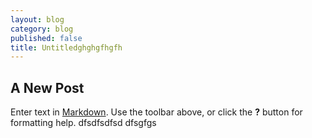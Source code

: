 ```yaml
---
layout: blog
category: blog
published: false
title: Untitledghghgfhgfh
---
```


## A New Post

Enter text in [Markdown](http://daringfireball.net/projects/markdown/). Use the toolbar above, or click the **?** button for formatting help.
dfsdfsdfsd dfsgfgs
